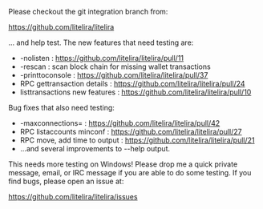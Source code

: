 Please checkout the git integration branch from:

https://github.com/litelira/litelira

... and help test.  The new features that need testing are:

* -nolisten : https://github.com/litelira/litelira/pull/11
* -rescan : scan block chain for missing wallet transactions
* -printtoconsole : https://github.com/litelira/litelira/pull/37
* RPC gettransaction details : https://github.com/litelira/litelira/pull/24
* listtransactions new features : https://github.com/litelira/litelira/pull/10

Bug fixes that also need testing:

* -maxconnections= : https://github.com/litelira/litelira/pull/42
* RPC listaccounts minconf : https://github.com/litelira/litelira/pull/27
* RPC move, add time to output : https://github.com/litelira/litelira/pull/21
* ...and several improvements to --help output.

This needs more testing on Windows!  Please drop me a quick private message, email, or IRC message if you are able to do some testing.  If you find bugs, please open an issue at:

https://github.com/litelira/litelira/issues
